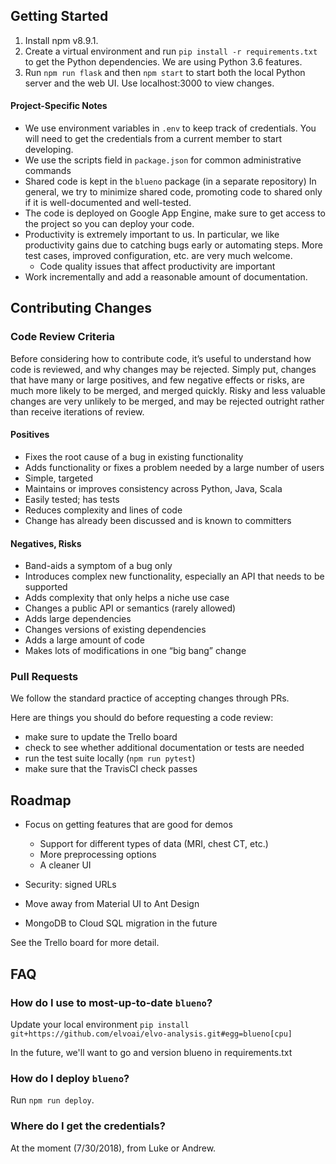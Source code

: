 ## Getting Started
1. Install npm v8.9.1.
2. Create a virtual environment and run
`pip install -r requirements.txt` to get the Python dependencies.
We are using Python 3.6 features.
3. Run `npm run flask` and then `npm start` to start
both the local Python server and the web UI. Use localhost:3000 to
view changes.

#### Project-Specific Notes

- We use environment variables in `.env` to keep track of credentials.
You will need to get the credentials from a current member to start developing.
- We use the scripts field in `package.json` for common administrative commands
- Shared code is kept in the `blueno` package (in a separate repository)
In general, we try to minimize shared code, promoting code to shared
only if it is well-documented and well-tested.
- The code is deployed on Google App Engine, make sure to get access
to the project so you can deploy your code.
- Productivity is extremely important to us. In particular, we like
productivity gains due to catching bugs early or automating steps.
More test cases, improved configuration, etc. are very much welcome.
    - Code quality issues that affect productivity are important
- Work incrementally and add a reasonable amount of documentation.

## Contributing Changes

### Code Review Criteria
Before considering how to contribute code, it’s useful to understand how code is reviewed, and why changes may be rejected. Simply put, changes that have many or large positives, and few negative effects or risks, are much more likely to be merged, and merged quickly. Risky and less valuable changes are very unlikely to be merged, and may be rejected outright rather than receive iterations of review.

#### Positives
- Fixes the root cause of a bug in existing functionality
- Adds functionality or fixes a problem needed by a large number of users
- Simple, targeted
- Maintains or improves consistency across Python, Java, Scala
- Easily tested; has tests
- Reduces complexity and lines of code
- Change has already been discussed and is known to committers
#### Negatives, Risks
- Band-aids a symptom of a bug only
- Introduces complex new functionality, especially an API that needs to be supported
- Adds complexity that only helps a niche use case
- Changes a public API or semantics (rarely allowed)
- Adds large dependencies
- Changes versions of existing dependencies
- Adds a large amount of code
- Makes lots of modifications in one “big bang” change

### Pull Requests
We follow the standard practice of accepting changes through PRs.

Here are things you should do before requesting a code review:
- make sure to update the Trello board
- check to see whether additional documentation or tests are needed
- run the test suite locally (`npm run pytest`)
- make sure that the TravisCI check passes


## Roadmap

- Focus on getting features that are good for demos
    - Support for different types of data (MRI, chest CT, etc.)
    - More preprocessing options
    - A cleaner UI

- Security: signed URLs
- Move away from Material UI to Ant Design
- MongoDB to Cloud SQL migration in the future

See the Trello board for more detail.

## FAQ

### How do I use to most-up-to-date `blueno`?
Update your local environment `pip install git+https://github.com/elvoai/elvo-analysis.git#egg=blueno[cpu]`

In the future, we'll want to go and version blueno in requirements.txt

### How do I deploy `blueno`?
Run `npm run deploy`.

### Where do I get the credentials?
At the moment (7/30/2018), from Luke or Andrew.